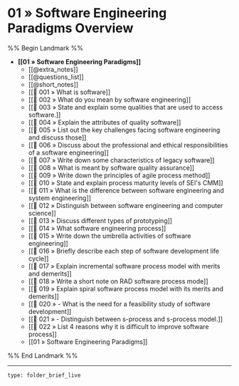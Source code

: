 # 01 » Software Engineering Paradigms Overview
%% Begin Landmark %%
- **[[01 » Software Engineering Paradigms]]**
	- [[@extra_notes]]
	- [[@questions_list]]
	- [[@short_notes]]
	- [[📘 001 » What is software]]
	- [[📘 002 » What do you mean by software engineering]]
	- [[📘 003 » State and explain some qualities that are used to access software.]]
	- [[📘 004 » Explain the attributes of quality software]]
	- [[📘 005 » List out the key challenges facing software engineering and discuss those]]
	- [[📘 006 » Discuss about the professional and ethical responsibilities of a software engineering]]
	- [[📘 007 » Write down some characteristics of legacy software]]
	- [[📘 008 » What is meant by software quality assurance]]
	- [[📘 009 » Write down the principles of agile process method]]
	- [[📘 010 » State and explain process maturity levels of SEI's CMM]]
	- [[📘 011 » What is the difference between software engineering and system engineering]]
	- [[📘 012 » Distinguish between software engineering and computer science]]
	- [[📘 013 » Discuss different types of prototyping]]
	- [[📘 014 » What software engineering process]]
	- [[📘 015 » Write down the umbrella activities of software engineering]]
	- [[📘 016 » Briefly describe each step of software development life cycle]]
	- [[📘 017 » Explain incremental software process model with merits and demerits]]
	- [[📘 018 » Write a short note on RAD software process mode]]
	- [[📘 019 » Explain spiral software process model with its merits and demerits]]
	- [[📘 020 » - What is the need for a feasibility study of software development]]
	- [[📘 021 » - Distinguish between s-process and s-process model.]]
	- [[📘 022 » List 4 reasons why it is difficult to improve software process]]
	- [[01 » Software Engineering Paradigms]]

%% End Landmark %%

---

```ccard
type: folder_brief_live
```
 
